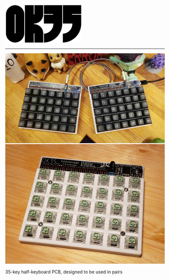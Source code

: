 ![ok35](pics/ok35.svg)
***
![on a desk](pics/deskpic.jpg)
![the thing](pics/irl.jpg)

35-key half-keyboard PCB, designed to be used in pairs
